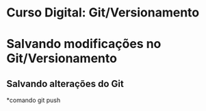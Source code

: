 # Curso Digital: Git/Versionamento

# Salvando modificações no Git/Versionamento

## Salvando alterações do Git

*comando git push